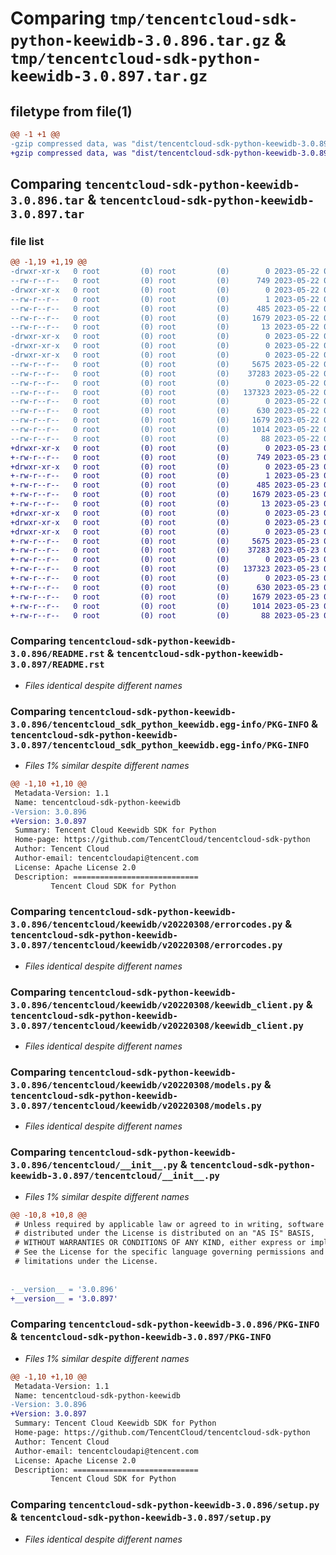 # Comparing `tmp/tencentcloud-sdk-python-keewidb-3.0.896.tar.gz` & `tmp/tencentcloud-sdk-python-keewidb-3.0.897.tar.gz`

## filetype from file(1)

```diff
@@ -1 +1 @@
-gzip compressed data, was "dist/tencentcloud-sdk-python-keewidb-3.0.896.tar", last modified: Mon May 22 00:26:20 2023, max compression
+gzip compressed data, was "dist/tencentcloud-sdk-python-keewidb-3.0.897.tar", last modified: Tue May 23 02:25:38 2023, max compression
```

## Comparing `tencentcloud-sdk-python-keewidb-3.0.896.tar` & `tencentcloud-sdk-python-keewidb-3.0.897.tar`

### file list

```diff
@@ -1,19 +1,19 @@
-drwxr-xr-x   0 root         (0) root         (0)        0 2023-05-22 00:26:20.000000 tencentcloud-sdk-python-keewidb-3.0.896/
--rw-r--r--   0 root         (0) root         (0)      749 2023-05-22 00:26:20.000000 tencentcloud-sdk-python-keewidb-3.0.896/README.rst
-drwxr-xr-x   0 root         (0) root         (0)        0 2023-05-22 00:26:20.000000 tencentcloud-sdk-python-keewidb-3.0.896/tencentcloud_sdk_python_keewidb.egg-info/
--rw-r--r--   0 root         (0) root         (0)        1 2023-05-22 00:26:20.000000 tencentcloud-sdk-python-keewidb-3.0.896/tencentcloud_sdk_python_keewidb.egg-info/dependency_links.txt
--rw-r--r--   0 root         (0) root         (0)      485 2023-05-22 00:26:20.000000 tencentcloud-sdk-python-keewidb-3.0.896/tencentcloud_sdk_python_keewidb.egg-info/SOURCES.txt
--rw-r--r--   0 root         (0) root         (0)     1679 2023-05-22 00:26:20.000000 tencentcloud-sdk-python-keewidb-3.0.896/tencentcloud_sdk_python_keewidb.egg-info/PKG-INFO
--rw-r--r--   0 root         (0) root         (0)       13 2023-05-22 00:26:20.000000 tencentcloud-sdk-python-keewidb-3.0.896/tencentcloud_sdk_python_keewidb.egg-info/top_level.txt
-drwxr-xr-x   0 root         (0) root         (0)        0 2023-05-22 00:26:20.000000 tencentcloud-sdk-python-keewidb-3.0.896/tencentcloud/
-drwxr-xr-x   0 root         (0) root         (0)        0 2023-05-22 00:26:20.000000 tencentcloud-sdk-python-keewidb-3.0.896/tencentcloud/keewidb/
-drwxr-xr-x   0 root         (0) root         (0)        0 2023-05-22 00:26:20.000000 tencentcloud-sdk-python-keewidb-3.0.896/tencentcloud/keewidb/v20220308/
--rw-r--r--   0 root         (0) root         (0)     5675 2023-05-22 00:26:20.000000 tencentcloud-sdk-python-keewidb-3.0.896/tencentcloud/keewidb/v20220308/errorcodes.py
--rw-r--r--   0 root         (0) root         (0)    37283 2023-05-22 00:26:20.000000 tencentcloud-sdk-python-keewidb-3.0.896/tencentcloud/keewidb/v20220308/keewidb_client.py
--rw-r--r--   0 root         (0) root         (0)        0 2023-05-22 00:26:20.000000 tencentcloud-sdk-python-keewidb-3.0.896/tencentcloud/keewidb/v20220308/__init__.py
--rw-r--r--   0 root         (0) root         (0)   137323 2023-05-22 00:26:20.000000 tencentcloud-sdk-python-keewidb-3.0.896/tencentcloud/keewidb/v20220308/models.py
--rw-r--r--   0 root         (0) root         (0)        0 2023-05-22 00:26:20.000000 tencentcloud-sdk-python-keewidb-3.0.896/tencentcloud/keewidb/__init__.py
--rw-r--r--   0 root         (0) root         (0)      630 2023-05-22 00:26:20.000000 tencentcloud-sdk-python-keewidb-3.0.896/tencentcloud/__init__.py
--rw-r--r--   0 root         (0) root         (0)     1679 2023-05-22 00:26:20.000000 tencentcloud-sdk-python-keewidb-3.0.896/PKG-INFO
--rw-r--r--   0 root         (0) root         (0)     1014 2023-05-22 00:26:20.000000 tencentcloud-sdk-python-keewidb-3.0.896/setup.py
--rw-r--r--   0 root         (0) root         (0)       88 2023-05-22 00:26:20.000000 tencentcloud-sdk-python-keewidb-3.0.896/setup.cfg
+drwxr-xr-x   0 root         (0) root         (0)        0 2023-05-23 02:25:38.000000 tencentcloud-sdk-python-keewidb-3.0.897/
+-rw-r--r--   0 root         (0) root         (0)      749 2023-05-23 02:25:38.000000 tencentcloud-sdk-python-keewidb-3.0.897/README.rst
+drwxr-xr-x   0 root         (0) root         (0)        0 2023-05-23 02:25:38.000000 tencentcloud-sdk-python-keewidb-3.0.897/tencentcloud_sdk_python_keewidb.egg-info/
+-rw-r--r--   0 root         (0) root         (0)        1 2023-05-23 02:25:38.000000 tencentcloud-sdk-python-keewidb-3.0.897/tencentcloud_sdk_python_keewidb.egg-info/dependency_links.txt
+-rw-r--r--   0 root         (0) root         (0)      485 2023-05-23 02:25:38.000000 tencentcloud-sdk-python-keewidb-3.0.897/tencentcloud_sdk_python_keewidb.egg-info/SOURCES.txt
+-rw-r--r--   0 root         (0) root         (0)     1679 2023-05-23 02:25:38.000000 tencentcloud-sdk-python-keewidb-3.0.897/tencentcloud_sdk_python_keewidb.egg-info/PKG-INFO
+-rw-r--r--   0 root         (0) root         (0)       13 2023-05-23 02:25:38.000000 tencentcloud-sdk-python-keewidb-3.0.897/tencentcloud_sdk_python_keewidb.egg-info/top_level.txt
+drwxr-xr-x   0 root         (0) root         (0)        0 2023-05-23 02:25:38.000000 tencentcloud-sdk-python-keewidb-3.0.897/tencentcloud/
+drwxr-xr-x   0 root         (0) root         (0)        0 2023-05-23 02:25:38.000000 tencentcloud-sdk-python-keewidb-3.0.897/tencentcloud/keewidb/
+drwxr-xr-x   0 root         (0) root         (0)        0 2023-05-23 02:25:38.000000 tencentcloud-sdk-python-keewidb-3.0.897/tencentcloud/keewidb/v20220308/
+-rw-r--r--   0 root         (0) root         (0)     5675 2023-05-23 02:25:38.000000 tencentcloud-sdk-python-keewidb-3.0.897/tencentcloud/keewidb/v20220308/errorcodes.py
+-rw-r--r--   0 root         (0) root         (0)    37283 2023-05-23 02:25:38.000000 tencentcloud-sdk-python-keewidb-3.0.897/tencentcloud/keewidb/v20220308/keewidb_client.py
+-rw-r--r--   0 root         (0) root         (0)        0 2023-05-23 02:25:38.000000 tencentcloud-sdk-python-keewidb-3.0.897/tencentcloud/keewidb/v20220308/__init__.py
+-rw-r--r--   0 root         (0) root         (0)   137323 2023-05-23 02:25:38.000000 tencentcloud-sdk-python-keewidb-3.0.897/tencentcloud/keewidb/v20220308/models.py
+-rw-r--r--   0 root         (0) root         (0)        0 2023-05-23 02:25:38.000000 tencentcloud-sdk-python-keewidb-3.0.897/tencentcloud/keewidb/__init__.py
+-rw-r--r--   0 root         (0) root         (0)      630 2023-05-23 02:25:38.000000 tencentcloud-sdk-python-keewidb-3.0.897/tencentcloud/__init__.py
+-rw-r--r--   0 root         (0) root         (0)     1679 2023-05-23 02:25:38.000000 tencentcloud-sdk-python-keewidb-3.0.897/PKG-INFO
+-rw-r--r--   0 root         (0) root         (0)     1014 2023-05-23 02:25:38.000000 tencentcloud-sdk-python-keewidb-3.0.897/setup.py
+-rw-r--r--   0 root         (0) root         (0)       88 2023-05-23 02:25:38.000000 tencentcloud-sdk-python-keewidb-3.0.897/setup.cfg
```

### Comparing `tencentcloud-sdk-python-keewidb-3.0.896/README.rst` & `tencentcloud-sdk-python-keewidb-3.0.897/README.rst`

 * *Files identical despite different names*

### Comparing `tencentcloud-sdk-python-keewidb-3.0.896/tencentcloud_sdk_python_keewidb.egg-info/PKG-INFO` & `tencentcloud-sdk-python-keewidb-3.0.897/tencentcloud_sdk_python_keewidb.egg-info/PKG-INFO`

 * *Files 1% similar despite different names*

```diff
@@ -1,10 +1,10 @@
 Metadata-Version: 1.1
 Name: tencentcloud-sdk-python-keewidb
-Version: 3.0.896
+Version: 3.0.897
 Summary: Tencent Cloud Keewidb SDK for Python
 Home-page: https://github.com/TencentCloud/tencentcloud-sdk-python
 Author: Tencent Cloud
 Author-email: tencentcloudapi@tencent.com
 License: Apache License 2.0
 Description: ============================
         Tencent Cloud SDK for Python
```

### Comparing `tencentcloud-sdk-python-keewidb-3.0.896/tencentcloud/keewidb/v20220308/errorcodes.py` & `tencentcloud-sdk-python-keewidb-3.0.897/tencentcloud/keewidb/v20220308/errorcodes.py`

 * *Files identical despite different names*

### Comparing `tencentcloud-sdk-python-keewidb-3.0.896/tencentcloud/keewidb/v20220308/keewidb_client.py` & `tencentcloud-sdk-python-keewidb-3.0.897/tencentcloud/keewidb/v20220308/keewidb_client.py`

 * *Files identical despite different names*

### Comparing `tencentcloud-sdk-python-keewidb-3.0.896/tencentcloud/keewidb/v20220308/models.py` & `tencentcloud-sdk-python-keewidb-3.0.897/tencentcloud/keewidb/v20220308/models.py`

 * *Files identical despite different names*

### Comparing `tencentcloud-sdk-python-keewidb-3.0.896/tencentcloud/__init__.py` & `tencentcloud-sdk-python-keewidb-3.0.897/tencentcloud/__init__.py`

 * *Files 1% similar despite different names*

```diff
@@ -10,8 +10,8 @@
 # Unless required by applicable law or agreed to in writing, software
 # distributed under the License is distributed on an "AS IS" BASIS,
 # WITHOUT WARRANTIES OR CONDITIONS OF ANY KIND, either express or implied.
 # See the License for the specific language governing permissions and
 # limitations under the License.
 
 
-__version__ = '3.0.896'
+__version__ = '3.0.897'
```

### Comparing `tencentcloud-sdk-python-keewidb-3.0.896/PKG-INFO` & `tencentcloud-sdk-python-keewidb-3.0.897/PKG-INFO`

 * *Files 1% similar despite different names*

```diff
@@ -1,10 +1,10 @@
 Metadata-Version: 1.1
 Name: tencentcloud-sdk-python-keewidb
-Version: 3.0.896
+Version: 3.0.897
 Summary: Tencent Cloud Keewidb SDK for Python
 Home-page: https://github.com/TencentCloud/tencentcloud-sdk-python
 Author: Tencent Cloud
 Author-email: tencentcloudapi@tencent.com
 License: Apache License 2.0
 Description: ============================
         Tencent Cloud SDK for Python
```

### Comparing `tencentcloud-sdk-python-keewidb-3.0.896/setup.py` & `tencentcloud-sdk-python-keewidb-3.0.897/setup.py`

 * *Files identical despite different names*

